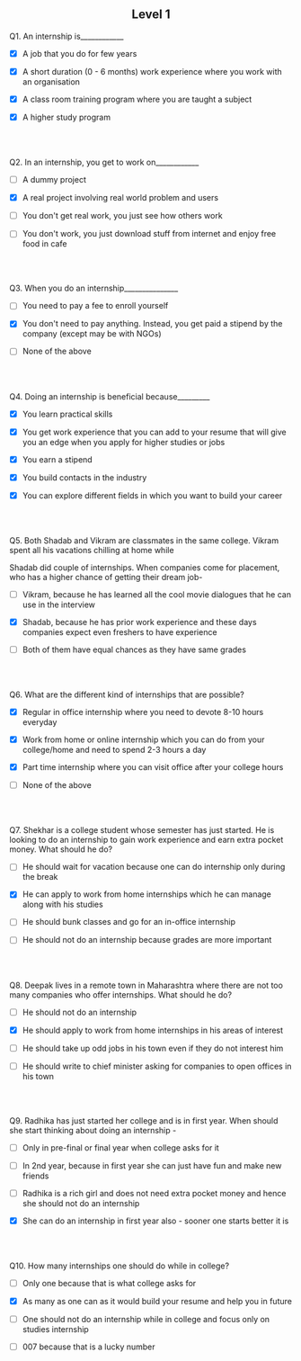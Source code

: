 <br/>
<h2  align="center">Level 1</h2>

  

Q1. An internship is____________

  

- [x] A job that you do for few years

-  [x] A short duration (0 - 6 months) work experience where you work with an organisation

- [x] A class room training program where you are taught a subject

- [x] A higher study program

<br  />

<br  />

  

Q2. In an internship, you get to work on____________

  

- [ ] A dummy project

-  [x] A real project involving real world problem and users

- [ ] You don't get real work, you just see how others work

- [ ] You don't work, you just download stuff from internet and enjoy free food in cafe

<br  />

<br  />

  

Q3. When you do an internship_______________

  

- [ ] You need to pay a fee to enroll yourself

-  [x] You don't need to pay anything. Instead, you get paid a stipend by the company (except may be with NGOs)

- [ ] None of the above

<br  />

<br  />

  

Q4. Doing an internship is beneficial because_________

  

-  [x] You learn practical skills

-  [x] You get work experience that you can add to your resume that will give you an edge when you apply for higher studies or jobs

-  [x] You earn a stipend

-  [x] You build contacts in the industry

-  [x] You can explore different fields in which you want to build your career

<br  />

<br  />

  

Q5. Both Shadab and Vikram are classmates in the same college. Vikram spent all his vacations chilling at home while

Shadab did couple of internships. When companies come for placement, who has a higher chance of getting their dream job-

  

- [ ] Vikram, because he has learned all the cool movie dialogues that he can use in the interview

-  [x] Shadab, because he has prior work experience and these days companies expect even freshers to have experience

- [ ] Both of them have equal chances as they have same grades

<br  />

<br  />

  

Q6. What are the different kind of internships that are possible?

  

-  [x] Regular in office internship where you need to devote 8-10 hours everyday

-  [x] Work from home or online internship which you can do from your college/home and need to spend 2-3 hours a day

-  [x] Part time internship where you can visit office after your college hours

- [ ] None of the above

<br  />

<br  />

  

Q7. Shekhar is a college student whose semester has just started. He is looking to do an internship to gain work experience and earn extra pocket money. What should he do?

  

- [ ] He should wait for vacation because one can do internship only during the break

-  [x] He can apply to work from home internships which he can manage along with his studies

- [ ] He should bunk classes and go for an in-office internship

- [ ] He should not do an internship because grades are more important

<br  />

<br  />

  

Q8. Deepak lives in a remote town in Maharashtra where there are not too many companies who offer internships. What should he do?

  

- [ ] He should not do an internship

-  [x] He should apply to work from home internships in his areas of interest

- [ ] He should take up odd jobs in his town even if they do not interest him

- [ ] He should write to chief minister asking for companies to open offices in his town

<br  />

<br  />

  

Q9. Radhika has just started her college and is in first year. When should she start thinking about doing an internship -

  

- [ ] Only in pre-final or final year when college asks for it

- [ ] In 2nd year, because in first year she can just have fun and make new friends

- [ ] Radhika is a rich girl and does not need extra pocket money and hence she should not do an internship

-  [x] She can do an internship in first year also - sooner one starts better it is

<br  />

<br  />

  

Q10. How many internships one should do while in college?

  

- [ ] Only one because that is what college asks for

-  [x] As many as one can as it would build your resume and help you in future

- [ ] One should not do an internship while in college and focus only on studies internship

- [ ] 007 because that is a lucky number
